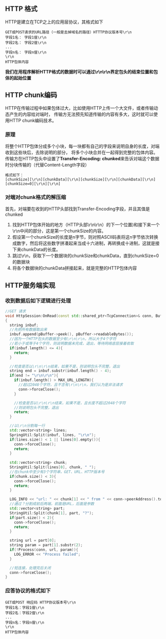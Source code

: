 ## HTTP 格式
HTTP是建立在TCP之上的应用层协议，其格式如下
```plain
GET或POST请求的URL路径（一般是去掉域名的路径）HTTTP协议版本号\r\n
字段1名： 字段1值\r\n
字段2名： 字段2值\r\n
...
字段n名： 字段n值\r\n
\r\n
HTTP包体内容
```
**我们在用程序解析HTTP格式的数据时可以通过\r\n\r\n界定包头的结束位置和包体的起始位置**

## HTTP chunk编码
HTTP在传输过程中如果包体过大，比如使用HTTP上传一个大文件，或者传输动态产生的内容给对端时，
传输方无法预先知道传输的内容有多大，这时就可以使用HTTP chunk编码技术。
### 原理
将整个HTTP包体分成多个小块，每一块都有自己的字段来说明自身的长度，对端收到这些块后，去除说明的部分，
将多个小块合并在一起得到完整的包体内容。
传输方在HTTP包头中设置了**Transfer-Encoding: chunked**来告诉对端这个数据时分块传输的（代替Content-Length字段）
```plain
格式如下：
[chunkSize][\r\n][chunkData][\r\n][chunkSize][\r\n][chunkData][\r\n][chunkSize=0][\r\n][\r\n]
```
### 对端对chunk格式的解压缩
首先，对端要在收到的HTTP头部找到Transfer-Encoding字段，并且其值是chunked
1. 找到HTTP包体开始的地方（HTTP头部\r\n\r\n）的下一个位置)和接下来一个\r\n中间的部分，这是第一个chunkSize的内容。
2. 假设第一个chunkSize的长度是n字节，则对照ASCII码表将这n字节依次转换成数字，然后将这些数字拼凑起来当成十六进制，再转换成十进制，这就是接下来chunkData的长度。
3. 跳过\r\n，获取下一个数据块的chunkSize和chunkData，直到chunkSize=0的数据块
4. 将各个数据块的chunkData拼接起来，就是完整的HTTP包体内容

## HTTP服务端实现
### 收到数据后如下逻辑进行处理
```cpp
//GET 请求
void HttpSession:OnRead(const std::shared_ptr<TcpConnection>& conn, Buffer* pBuffer, Timestamp receiveTime)
{
  string inbuf;
  //先把所有数据取出来
  inbuf.append(pBuffer->peek(), pBuffer->readableBytes());
  //因为一个HTTP包头的数据至少有\r\n\r\n，所以大于4个字符
  //若小于或等于4个字符，则说明数据未完成，退出，等待网络底层接着收取
  if(inbuf.length() <= 4){
    return;
  }

  //检查是否以\r\n\r\n结束，如果不是，则说明包头不完整，退出
  string end = inbuf.substr(inbuf.length() - 4);
  if(end != "\r\n\r\n"){
    if(inbuf.length() > MAX_URL_LENGTH){
      //超过2048个字符，且不含有\r\n\r\n，我们认为是非法请求
      conn->forceClose();
    }

    //检查是否以\r\n\r\n结束，如果不是，且长度不超过2048个字符
    //则说明包头不完整，退出
    return;
  }

  //以\r\n分割每一行
  std::vector<string> lines;
  SpringUtil:Split(inbuf, lines, "\r\n");
  if(lines.size() < 1 || lines[0].empty()){
    conn->forceClose();
    return;
  }
  
  std::vector<string> chunk;
  StringUtil:Split(lines[0], chunk, " ");
  //在chunk中至少有3个字符串，GET、URL、HTTP版本号
  if(chunk.size() < 3){
    conn->forceClose();
    return;
  }

  LOG_INFO << "url: " << chunk[1] << " from " << conn->peerAddress().toIpPort();
  //通过？分割成前后两端，前面是URL，后面是参数
  std::vector<string> part;
  StringUtil:Split(chunk[1], part, "?");
  if(part.size() < 2){
    conn->forceClose();
    return;
  }

  string url = part[0];
  string param = part[1].substr(2);
  if(!Process(conn, url, param)){
    LOG_ERROR << "Process failed";
  }

  //短连接，处理完后关闭
  conn->forceClose();
}
```
### 应答协议的格式如下
```plain
GET或POST 响应码 HTTP协议版本号\r\n
字段1名：字段1值\r\n
字段2名：字段2值\r\n
...
字段n名：字段n值\r\n
\r\n
HTTP包体内容
```


